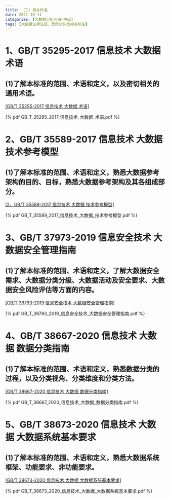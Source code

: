 ```yaml
---
title: （三）相关标准
date: 2021-10-11
categories: [大数据分析应用-中级]
tags: [大数据法律法规、政策文件及相关标准]
---
```


# 1、GB/T 35295-2017 信息技术 大数据 术语 
## (1)了解本标准的范围、术语和定义，以及密切相关的通用术语。 

[[GB/T 35295-2017 信息技术 大数据 术语]](./GB_T_35295_2017_信息技术_大数据_术语.pdf)

{% pdf GB_T_35295_2017_信息技术_大数据_术语.pdf %}

# 2、GB/T 35589-2017 信息技术 大数据 技术参考模型 
## (1)了解本标准的范围、术语和定义，熟悉大数据参考架构的目的、目标，熟悉大数据参考架构及其各组成部分。

[[2、GB/T 35589-2017 信息技术 大数据 技术参考模型]](./GB_T_35589_2017_信息技术_大数据_技术参考模型.pdf)

{% pdf GB_T_35589_2017_信息技术_大数据_技术参考模型.pdf %}

# 3、GB/T 37973-2019 信息安全技术 大数据安全管理指南
## (1)了解本标准的范围、术语和定义，了解大数据安全需求、大数据分类分级、大数据活动及安全要求、大数据安全风险评估等方面的内容。

[[GB/T 39793-2019 信息安全技术 大数据安全管理指南]](./GB_T_39793_2019_信息安全技术_大数据安全管理指南.pdf)

{% pdf GB_T_39793_2019_信息安全技术_大数据安全管理指南.pdf %}

# 4、GB/T 38667-2020 信息技术 大数据 数据分类指南
## (1)了解本标准的范围、术语和定义，熟悉数据分类的过程，以及分类视角、分类维度和分类方法。

[[GB/T 38667-2020 信息技术 大数据 数据分类指南]](./GB_T_38667_2020_信息技术_大数据_数据分类指南.pdf)

{% pdf GB_T_38667_2020_信息技术_大数据_数据分类指南.pdf %}


# 5、GB/T 38673-2020 信息技术 大数据 大数据系统基本要求
## (1)了解本标准的范围、术语和定义，熟悉大数据系统框架、功能要求、非功能要求。

[[GB/T 38673-2020 信息技术 大数据 大数据系统基本要求]](./GB_T_38673_2020_信息技术_大数据_大数据系统基本要求.pdf)

{% pdf GB_T_38673_2020_信息技术_大数据_大数据系统基本要求.pdf %}